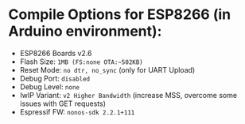 # Compile Options for ESP8266 (in Arduino environment):
 * ESP8266 Boards v2.6
 * Flash Size: `1MB (FS:none OTA:~502KB)`
 * Reset Mode: `no dtr, no_sync` (only for UART Upload)
 * Debug Port: `disabled`
 * Debug Level: `none`
 * IwIP Variant: `v2 Higher Bandwidth` (increase MSS, overcome some issues with GET requests)
 * Espressif FW: `nonos-sdk 2.2.1+111`

